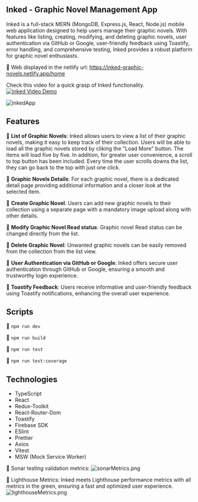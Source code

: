 ## Inked - Graphic Novel Management App

Inked is a full-stack MERN (MongoDB, Express.js, React, Node.js) mobile web application designed to help users manage their graphic novels. With features like listing, creating, modifying, and deleting graphic novels, user authentication via GitHub or Google, user-friendly feedback using Toastify, error handling, and comprehensive testing, Inked provides a robust platform for graphic novel enthusiasts.

:small_orange_diamond: Web displayed in the netlify url: https://inked-graphic-novels.netlify.app/home

Check this video for a quick grasp of Inked functionality.
[![inked Video Demo](https://img.youtube.com/vi/liY18EvHDw8/0.jpg)](https://www.youtube.com/watch?v=liY18EvHDw8)

![inkedApp](https://media.discordapp.net/attachments/1145433728835923978/1173565417076310066/Group_139_1.png?ex=65646af7&is=6551f5f7&hm=80885825b06d6f64ad846d07e859f123bef10b1969deebf02713bc046610ab0a&=&width=472&height=662)

## Features

:small_orange_diamond: **List of Graphic Novels**: Inked allows users to view a list of their graphic novels, making it easy to keep track of their collection. Users will be able to load all the graphic novels stored by cliking the "Load More" button. The items will load five by five. In addition, for greater user convenience, a scroll to top button has been included. Every time the user scrolls downs the list, they can go back to the top with just one click.

:small_orange_diamond: **Graphic Novels Details**: For each graphic novel, there is a dedicated detail page providing additional information and a closer look at the selected item.

:small_orange_diamond: **Create Graphic Novel**: Users can add new graphic novels to their collection using a separate page with a mandatory image upload along with other details.

:small_orange_diamond: **Modify Graphic Novel Read status**: Graphic novel Read status can be changed directly from the list.

:small_orange_diamond: **Delete Graphic Novel**: Unwanted graphic novels can be easily removed from the collection from the list view.

:small_orange_diamond: **User Authentication via GitHub or Google**: Inked offers secure user authentication through GitHub or Google, ensuring a smooth and trustworthy login experience.

:small_orange_diamond: **Toastify Feedback**: Users receive informative and user-friendly feedback using Toastify notifications, enhancing the overall user experience.

## Scripts

:small_orange_diamond: `npm run dev`

:small_orange_diamond: `npm run build`

:small_orange_diamond: `npm run test`

:small_orange_diamond: `npm run test:coverage`

## Technologies

- TypeScript
- React
- Redux-Toolkit
- React-Router-Dom
- Toastify
- Firebase SDK
- ESlint
- Prettier
- Axios
- Vitest
- MSW (Mock Service Worker)

:small_orange_diamond: Sonar testing validation metrics:
![sonarMetrics.png](https://media.discordapp.net/attachments/1145433728835923978/1154140839946240040/sonarMetrics.png?width=1316&height=662)

:small_orange_diamond: Lighthouse Metrics: Inked meets Lighthouse performance metrics with all metrics in the green, ensuring a fast and optimized user experience.
![lighthouseMetrics.png](https://media.discordapp.net/attachments/1145433728835923978/1154141673727721583/lighthouseMetrics.png?width=1083&height=258)
